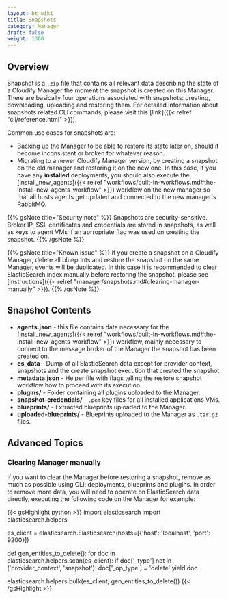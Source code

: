 ```yaml
---
layout: bt_wiki
title: Snapshots
category: Manager
draft: false
weight: 1300
---
```


## Overview

Snapshot is a `.zip` file that contains all relevant data describing the state of a Cloudify Manager the moment the snapshot is created on this Manager. There are basically four operations associated with snapshots: creating, downloading, uploading and restoring them. For detailed information about snapshots related CLI commands, please visit this [link]({{< relref "cli/reference.html" >}}).

Common use cases for snapshots are:

* Backing up the Manager to be able to restore its state later on, should it become inconsistent or broken for whatever reason.
* Migrating to a newer Cloudify Manager version, by creating a snapshot on the old manager and restoring it on the new one. In this case, if you have any **installed** deployments, you should also execute the [install_new_agents]({{< relref "workflows/built-in-workflows.md#the-install-new-agents-workflow" >}}) workflow on the new manager so that all hosts agents get updated and connected to the new manager's RabbitMQ.

{{% gsNote title="Security note" %}}
Snapshots are security-sensitive. Broker IP, SSL certificates and credentials are stored in snapshots, as well as keys to agent VMs if an aprropriate flag was used on creating the snapshot.
{{% /gsNote %}}

{{% gsNote title="Known issue" %}}
If you create a snapshot on a Cloudify Manager, delete all blueprints and restore the snapshot on the same Manager, events will be duplicated. In this case it is recommended to clear ElasticSearch index manually before restoring the snapshot, please see [instructions]({{< relref "manager/snapshots.md#clearing-manager-manually" >}}).
{{% /gsNote %}}

## Snapshot Contents

* **agents.json** - this file contains data necessary for the [install_new_agents]({{< relref "workflows/built-in-workflows.md#the-install-new-agents-workflow" >}}) workflow, mainly necessary to connect to the message broker of the Manager the snapshot has been created on.
* **es_data** - Dump of all ElasticSearch data except for provider context, snapshots and the create snapshot execution that created the snapshot.
* **metadata.json** - Helper file with flags telling the restore snapshot workflow how to proceed with its execution.
* **plugins/** - Folder containing all plugins uploaded to the Manager.
* **snapshot-credentials/** - `.pem` key files for all installed applications VMs.
* **blueprints/** - Extracted blueprints uploaded to the Manager.
* **uploaded-blueprints/** - Blueprints uploaded to the Manager as `.tar.gz` files.


## Advanced Topics
### Clearing Manager manually

If you want to clear the Manager before restoring a snapshot, remove as much as possible using CLI: deployments, blueprints and plugins.
In order to remove more data, you will need to operate on ElasticSearch data directly, executing the following code on the Manager for example:

{{< gsHighlight python >}}
import elasticsearch
import elasticsearch.helpers

es_client = elasticsearch.Elasticsearch(hosts=[{'host': 'localhost', 'port': 9200}])

def gen_entities_to_delete():
    for doc in elasticsearch.helpers.scan(es_client):
        if doc['_type'] not in ('provider_context', 'snapshot'):
            doc['_op_type'] = 'delete'
            yield doc

elasticsearch.helpers.bulk(es_client, gen_entities_to_delete())
{{< /gsHighlight >}}
